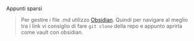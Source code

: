 Appunti sparsi

> Per gestire i file .md utilizzo [Obsidian](obsidian.md). Quindi per navigare al meglio tra i link vi consiglio di fare `git clone` della repo e appunto aprirla come vault con obsidian.